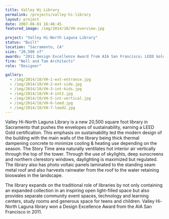 ```yaml
---
title: Valley Hi Library
permalink: /projects/valley-hi-library
layout: project
date: 2007-06-01 16:46:45
featured_image: /img/2014/10/VH-overview.jpg

project: "Valley Hi-North Laguna Library"
status: "Built"
location: "Sacramento, CA"
size: "20,500 sf"
awards: "2011 Design Excellence Award from AIA San Francisco; LEED Gold Standard"
firm: "Noll and Tam Architects"
role: "Designer"

gallery:
  - /img/2014/10/VH-1-ext-entrance.jpg
  - /img/2014/10/VH-2-ext-side.jpg
  - /img/2014/10/VH-3-int-kids.jpg
  - /img/2014/10/VH-4-int2.jpg
  - /img/2014/10/VH-5-int-vertical.jpg
  - /img/2014/10/VH-6-leed.jpg
  - /img/2014/10/VH-7-leed2.jpg
---
```


Valley Hi-North Laguna Library is a new 20,500 square foot library in Sacramento that pushes the envelopes of sustainability, earning a LEED Gold certification.  This emphasis on sustainability led the modern design of the building with the main walls of the library being thick thermal dampening concrete to minimize cooling & heating use depending on the season. The Story Time area naturally ventilates hot interior air vertically through the top of the tower.  Through the use of skylights, deep sunscreens and northern clerestory windows, daylighting is maximized but regulated.  The library also has photo voltaic panels laminated to the standing seam metal roof and also harvests rainwater from the roof to the water retaining bioswales in the landscape.

The library expands on the traditional role of libraries by not only containing an expanded collection in an inspiring open light-filled space but also provides separate community event spaces, technology and learning centers, study rooms and generous space for teens and children.  Valley Hi-North Laguna library won a Design Excellence Award from the AIA San Francisco in 2011.  
